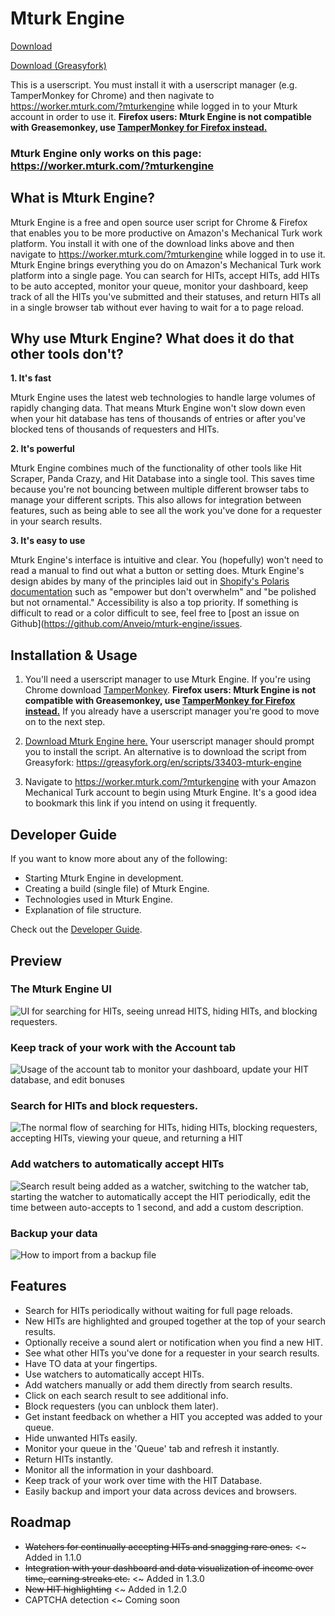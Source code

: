 # Mturk Engine

[Download](https://raw.githubusercontent.com/Anveio/mturk-engine/master/build/mturk-engine.latest.user.js)

[Download (Greasyfork)](https://greasyfork.org/en/scripts/33403-mturk-engine)

This is a userscript. You must install it with a userscript manager (e.g. TamperMonkey for Chrome) and then nagivate to https://worker.mturk.com/?mturkengine while logged in to your Mturk account in order to use it. **Firefox users: Mturk Engine is not compatible with Greasemonkey, use [TamperMonkey for Firefox instead.](https://addons.mozilla.org/en-US/firefox/addon/tampermonkey/)**

### Mturk Engine only works on this page: https://worker.mturk.com/?mturkengine

## What is Mturk Engine?

Mturk Engine is a free and open source user script for Chrome & Firefox that enables you to be more productive on Amazon's Mechanical Turk work platform. You install it with one of the download links above and then navigate to https://worker.mturk.com/?mturkengine while logged in to use it. Mturk Engine brings everything you do on Amazon's Mechanical Turk work platform into a single page. You can search for HITs, accept HITs, add HITs to be auto accepted, monitor your queue, monitor your dashboard, keep track of all the HITs you've submitted and their statuses, and return HITs all in a single browser tab without ever having to wait for a to page reload.

## Why use Mturk Engine? What does it do that other tools don't?

**1. It's fast**

Mturk Engine uses the latest web technologies to handle large volumes of rapidly changing data. That means Mturk Engine won't slow down even when your hit database has tens of thousands of entries or after you've blocked tens of thousands of requesters and HITs.

**2. It's powerful**

Mturk Engine combines much of the functionality of other tools like Hit Scraper, Panda Crazy, and Hit Database into a single tool. This saves time because you're not bouncing between multiple different browser tabs to manage your different scripts. This also allows for integration between features, such as being able to see all the work you've done for a requester in your search results.

**3. It's easy to use**

Mturk Engine's interface is intuitive and clear. You (hopefully) won't need to read a manual to find out what a button or setting does. Mturk Engine's design abides by many of the principles laid out in [Shopify's Polaris documentation](https://polaris.shopify.com/principles/principles) such as "empower but don't overwhelm" and "be polished but not ornamental." Accessibility is also a top priority. If something is difficult to read or a color difficult to see, feel free to [post an issue on Github](https://github.com/Anveio/mturk-engine/issues.

## Installation & Usage

1.  You'll need a userscript manager to use Mturk Engine. If you're using Chrome download [TamperMonkey](https://chrome.google.com/webstore/detail/tampermonkey/dhdgffkkebhmkfjojejmpbldmpobfkfo?hl=en). **Firefox users: Mturk Engine is not compatible with Greasemonkey, use [TamperMonkey for Firefox instead.](https://addons.mozilla.org/en-US/firefox/addon/tampermonkey/)** If you already have a userscript manager you're good to move on to the next step.

2.  [Download Mturk Engine here.](https://raw.githubusercontent.com/Anveio/mturk-engine/master/build/mturk-engine.latest.user.js) Your userscript manager should prompt you to install the script. An alternative is to download the script from Greasyfork: https://greasyfork.org/en/scripts/33403-mturk-engine

3.  Navigate to https://worker.mturk.com/?mturkengine with your Amazon Mechanical Turk account to begin using Mturk Engine. It's a good idea to bookmark this link if you intend on using it frequently.

## Developer Guide

If you want to know more about any of the following:

* Starting Mturk Engine in development.
* Creating a build (single file) of Mturk Engine.
* Technologies used in Mturk Engine.
* Explanation of file structure.

Check out the [Developer Guide](https://github.com/Anveio/mturk-engine/blob/master/DEVELOPERS.md).

## Preview

### The Mturk Engine UI

<img src="https://i.imgur.com/JE0M8RB.png" alt="UI for searching for HITs, seeing unread HITS, hiding HITs, and blocking requesters."/>

### Keep track of your work with the Account tab

<img src="https://i.imgur.com/q764FG0.gif" alt="Usage of the account tab to monitor your dashboard, update your HIT database, and edit bonuses"/>

### Search for HITs and block requesters.

<img src="https://i.imgur.com/Z5UEVbs.gif" alt="The normal flow of searching for HITs, hiding HITs, blocking requesters, accepting HITs, viewing your queue, and returning a HIT"/>

### Add watchers to automatically accept HITs

<img src="https://i.imgur.com/XRMcGtz.gif" alt="Search result being added as a watcher, switching to the watcher tab, starting the watcher to automatically accept the HIT periodically, edit the time between auto-accepts to 1 second, and add a custom description."/>

### Backup your data

<img src="https://i.imgur.com/HYR5MSJ.gif" alt="How to import from a backup file" />

## Features

* Search for HITs periodically without waiting for full page reloads.
* New HITs are highlighted and grouped together at the top of your search results.
* Optionally receive a sound alert or notification when you find a new HIT.
* See what other HITs you've done for a requester in your search results.
* Have TO data at your fingertips.
* Use watchers to automatically accept HITs.
* Add watchers manually or add them directly from search results.
* Click on each search result to see additional info.
* Block requesters (you can unblock them later).
* Get instant feedback on whether a HIT you accepted was added to your queue.
* Hide unwanted HITs easily.
* Monitor your queue in the 'Queue' tab and refresh it instantly.
* Return HITs instantly.
* Monitor all the information in your dashboard.
* Keep track of your work over time with the HIT Database.
* Easily backup and import your data across devices and browsers.

## Roadmap

* ~~Watchers for continually accepting HITs and snagging rare ones.~~ <~ Added in 1.1.0
* ~~Integration with your dashboard and data visualization of income over time, earning streaks etc.~~ <~ Added in 1.3.0
* ~~New HIT highlighting~~ <~ Added in 1.2.0
* CAPTCHA detection <~ Coming soon
